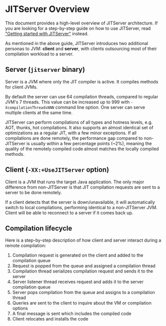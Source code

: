 <!--
Copyright IBM Corp. and others 2018

This program and the accompanying materials are made available under
the terms of the Eclipse Public License 2.0 which accompanies this
distribution and is available at https://www.eclipse.org/legal/epl-2.0/
or the Apache License, Version 2.0 which accompanies this distribution and
is available at https://www.apache.org/licenses/LICENSE-2.0.

This Source Code may also be made available under the following
Secondary Licenses when the conditions for such availability set
forth in the Eclipse Public License, v. 2.0 are satisfied: GNU
General Public License, version 2 with the GNU Classpath
Exception [1] and GNU General Public License, version 2 with the
OpenJDK Assembly Exception [2].

[1] https://www.gnu.org/software/classpath/license.html
[2] https://openjdk.org/legal/assembly-exception.html

SPDX-License-Identifier: EPL-2.0 OR Apache-2.0 OR GPL-2.0-only WITH Classpath-exception-2.0 OR GPL-2.0-only WITH OpenJDK-assembly-exception-1.0
-->

# JITServer Overview

This document provides a high-level overview of JITServer architecture.
If you are looking for a step-by-step guide on how to use JITServer, read ["Getting started with JITServer"](Usage.md) instead.

As mentioned in the above guide, JITServer introduces two additional personas to JVM: **client** and **server**, with clients outsourcing most of their compilation workload to a server.

## Server (`jitserver` binary)

Server is a JVM where only the JIT compiler is active. It compiles methods for client JVMs.

By default the server can use 64 compilation threads, compared to regular JVM's 7 threads. This value can be increased up to 999 with `-XcompilationThreadsNNN` command line option. One server can serve multiple clients at the same time.

JITServer can perform compilations of all types and hotness levels, e.g. AOT, thunks, hot compilations. It also supports an almost identical set of optimizations as a regular JIT, with a few minor exceptions.
If all compilations are done remotely, the performance gap compared to non-JITServer is usually within a few percentage points (~2%), meaning the quality of the remotely compiled code almost matches the locally compiled methods.

## Client (`-XX:+UseJITServer` option)

Client is a JVM that runs the target Java application. The only major difference from non-JITServer is that JIT compilation requests are sent to a server to be done remotely.

If a client detects that the server is down/unavailable, it will automatically switch to local compilations, performing identical to a non-JITServer JVM. Client will be able to reconnect to a server if it comes back up.

## Compilation lifecycle

Here is a step-by-step description of how client and server interact during a remote compilation:

1. Compilation request is generated on the client and added to the compilation queue
2. Request is popped from the queue and assigned a compilation thread
3. Compilation thread serializes compilation request and sends it to the server
4. Server listener thread receives request and adds it to the server compilation queue
5. Server pops compilation from the queue and assigns to a compilation thread
6. Queries are sent to the client to inquire about the VM or compilation options
7. A final message is sent which includes the compiled code
8. Client relocates and installs the code
